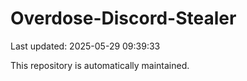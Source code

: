 # Overdose-Discord-Stealer

Last updated: 2025-05-29 09:39:33

This repository is automatically maintained.
